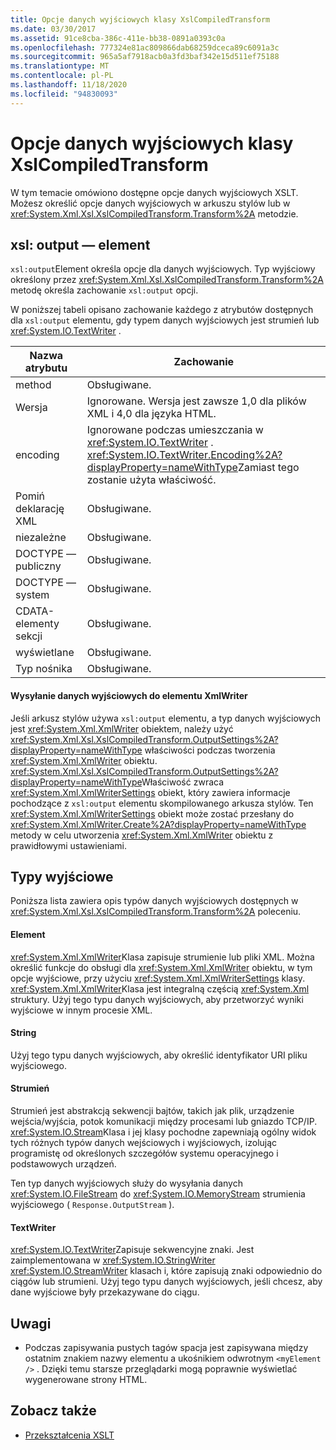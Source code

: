 ```yaml
---
title: Opcje danych wyjściowych klasy XslCompiledTransform
ms.date: 03/30/2017
ms.assetid: 91ce8cba-386c-411e-bb38-0891a0393c0a
ms.openlocfilehash: 777324e81ac809866dab68259dceca89c6091a3c
ms.sourcegitcommit: 965a5af7918acb0a3fd3baf342e15d511ef75188
ms.translationtype: MT
ms.contentlocale: pl-PL
ms.lasthandoff: 11/18/2020
ms.locfileid: "94830093"
---
```

# <a name="output-options-on-the-xslcompiledtransform-class"></a>Opcje danych wyjściowych klasy XslCompiledTransform
W tym temacie omówiono dostępne opcje danych wyjściowych XSLT. Możesz określić opcje danych wyjściowych w arkuszu stylów lub w <xref:System.Xml.Xsl.XslCompiledTransform.Transform%2A> metodzie.  
  
## <a name="xsloutput-element"></a>xsl: output — element  
 `xsl:output`Element określa opcje dla danych wyjściowych. Typ wyjściowy określony przez <xref:System.Xml.Xsl.XslCompiledTransform.Transform%2A> metodę określa zachowanie `xsl:output` opcji.  
  
 W poniższej tabeli opisano zachowanie każdego z atrybutów dostępnych dla `xsl:output` elementu, gdy typem danych wyjściowych jest strumień lub <xref:System.IO.TextWriter> .  
  
|Nazwa atrybutu|Zachowanie|  
|--------------------|--------------|  
|method|Obsługiwane.|  
|Wersja|Ignorowane. Wersja jest zawsze 1,0 dla plików XML i 4,0 dla języka HTML.|  
|encoding|Ignorowane podczas umieszczania w <xref:System.IO.TextWriter> . <xref:System.IO.TextWriter.Encoding%2A?displayProperty=nameWithType>Zamiast tego zostanie użyta właściwość.|  
|Pomiń deklarację XML|Obsługiwane.|  
|niezależne|Obsługiwane.|  
|DOCTYPE — publiczny|Obsługiwane.|  
|DOCTYPE — system|Obsługiwane.|  
|CDATA-elementy sekcji|Obsługiwane.|  
|wyświetlane|Obsługiwane.|  
|Typ nośnika|Obsługiwane.|  
  
#### <a name="sending-output-to-an-xmlwriter"></a>Wysyłanie danych wyjściowych do elementu XmlWriter  
 Jeśli arkusz stylów używa `xsl:output` elementu, a typ danych wyjściowych jest <xref:System.Xml.XmlWriter> obiektem, należy użyć <xref:System.Xml.Xsl.XslCompiledTransform.OutputSettings%2A?displayProperty=nameWithType> właściwości podczas tworzenia <xref:System.Xml.XmlWriter> obiektu. <xref:System.Xml.Xsl.XslCompiledTransform.OutputSettings%2A?displayProperty=nameWithType>Właściwość zwraca <xref:System.Xml.XmlWriterSettings> obiekt, który zawiera informacje pochodzące z `xsl:output` elementu skompilowanego arkusza stylów. Ten <xref:System.Xml.XmlWriterSettings> obiekt może zostać przesłany do <xref:System.Xml.XmlWriter.Create%2A?displayProperty=nameWithType> metody w celu utworzenia <xref:System.Xml.XmlWriter> obiektu z prawidłowymi ustawieniami.  
  
## <a name="output-types"></a>Typy wyjściowe  
 Poniższa lista zawiera opis typów danych wyjściowych dostępnych w <xref:System.Xml.Xsl.XslCompiledTransform.Transform%2A> poleceniu.  
  
#### <a name="xmlwriter"></a>Element  
 <xref:System.Xml.XmlWriter>Klasa zapisuje strumienie lub pliki XML. Można określić funkcje do obsługi dla <xref:System.Xml.XmlWriter> obiektu, w tym opcje wyjściowe, przy użyciu <xref:System.Xml.XmlWriterSettings> klasy. <xref:System.Xml.XmlWriter>Klasa jest integralną częścią <xref:System.Xml> struktury. Użyj tego typu danych wyjściowych, aby przetworzyć wyniki wyjściowe w innym procesie XML.  
  
#### <a name="string"></a>String  
 Użyj tego typu danych wyjściowych, aby określić identyfikator URI pliku wyjściowego.  
  
#### <a name="stream"></a>Strumień  
 Strumień jest abstrakcją sekwencji bajtów, takich jak plik, urządzenie wejścia/wyjścia, potok komunikacji między procesami lub gniazdo TCP/IP. <xref:System.IO.Stream>Klasa i jej klasy pochodne zapewniają ogólny widok tych różnych typów danych wejściowych i wyjściowych, izolując programistę od określonych szczegółów systemu operacyjnego i podstawowych urządzeń.  
  
 Ten typ danych wyjściowych służy do wysyłania danych <xref:System.IO.FileStream> do <xref:System.IO.MemoryStream> strumienia wyjściowego ( `Response.OutputStream` ).  
  
#### <a name="textwriter"></a>TextWriter  
 <xref:System.IO.TextWriter>Zapisuje sekwencyjne znaki. Jest zaimplementowana w <xref:System.IO.StringWriter> <xref:System.IO.StreamWriter> klasach i, które zapisują znaki odpowiednio do ciągów lub strumieni. Użyj tego typu danych wyjściowych, jeśli chcesz, aby dane wyjściowe były przekazywane do ciągu.  
  
## <a name="notes"></a>Uwagi  
  
- Podczas zapisywania pustych tagów spacja jest zapisywana między ostatnim znakiem nazwy elementu a ukośnikiem odwrotnym `<myElement />` . Dzięki temu starsze przeglądarki mogą poprawnie wyświetlać wygenerowane strony HTML.  
  
## <a name="see-also"></a>Zobacz także

- [Przekształcenia XSLT](xslt-transformations.md)
